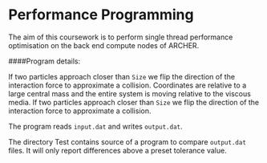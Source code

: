 Performance Programming
===

The aim of this coursework is to perform single thread performance optimisation on the back end compute nodes of ARCHER. 

####Program details:

If two particles approach closer than `Size` we flip the direction of the
interaction force to approximate a collision. Coordinates are relative to a large central mass and the entire system is moving relative to the
viscous media. If two particles approach closer than `Size` we flip the direction of the
interaction force to approximate a collision.

The program reads `input.dat` and writes `output.dat`.

The directory Test contains source of a program to compare `output.dat` files.
It will only report differences above a preset tolerance value.





